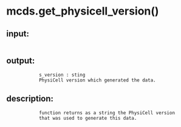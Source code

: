 # mcds.get_physicell_version()


## input:
```

```

## output:
```
            s_version : sting
            PhysiCell version which generated the data.

```

## description:
```
            function returns as a string the PhysiCell version
            that was used to generate this data.
        
```